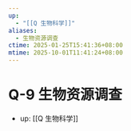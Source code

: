 ```yaml
---
up:
  - "[[Q 生物科学]]"
aliases:
  - 生物资源调查
ctime: 2025-01-25T15:41:36+08:00
mtime: 2025-10-01T11:41:24+08:00
---
```


# Q-9 生物资源调查

- up: [[Q 生物科学]]
